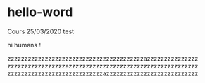# hello-word
Cours 25/03/2020 test

hi humans !

zzzzzzzzzzzzzzzzzzzzzzzzzzzzzzzzzzzzzzzzazzzzzzzzzzzzzzz
zzzzzzzzzzzzzzzzzazzzzzzzzzzzzzzzzzzzzzzzzzzzzzzzzzzzzzz
zzzzzzzzzzzzzzzzzzzzzzzzzzzzazzzzzzzzzzzzzzzzzzzzzzzzzzz
